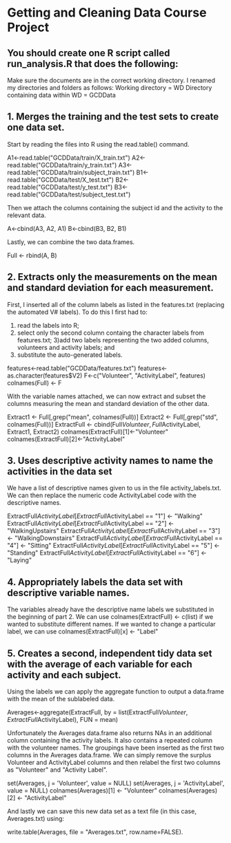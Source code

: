 # Getting and Cleaning Data Course Project

## You should create one R script called run_analysis.R that does the following:

Make sure the documents are in the correct working directory. I renamed my directories and folders as follows:
Working directory = WD
Directory containing data within WD = GCDData


## 1. Merges the training and the test sets to create one data set.
Start by reading the files into R using the read.table() command.

A1<-read.table("GCDData/train/X_train.txt")
A2<-read.table("GCDData/train/y_train.txt")
A3<-read.table("GCDData/train/subject_train.txt")
B1<-read.table("GCDData/test/X_test.txt")
B2<-read.table("GCDData/test/y_test.txt")
B3<-read.table("GCDData/test/subject_test.txt")

Then we attach the columns containing the subject id and the activity to the relevant data.

A<-cbind(A3, A2, A1)
B<-cbind(B3, B2, B1)

Lastly, we can combine the two data.frames.

Full <- rbind(A, B)


## 2. Extracts only the measurements on the mean and standard deviation for each measurement. 

First, I inserted all of the column labels as listed in the features.txt (replacing the automated V# labels).
To do this I first had to: 
1) read the labels into R; 
2) select only the second column containg the character labels from features.txt; 
3)add two labels representing the two added columns, volunteers and activity labels; and 
4) substitute the auto-generated labels.

features<-read.table("GCDData/features.txt")
features<-as.character(features$V2)
F<-c("Volunteer", "ActivityLabel", features)
colnames(Full) <- F

With the variable names attached, we can now extract and subset the columns measuring the mean and standard deviation of the other data. 

Extract1 <- Full[,grep("mean", colnames(Full))]
Extract2 <- Full[,grep("std", colnames(Full))]
ExtractFull <- cbind(Full$Volunteer, Full$ActivityLabel, Extract1, Extract2)
colnames(ExtractFull)[1]<-"Volunteer"
colnames(ExtractFull)[2]<-"ActivityLabel"


## 3. Uses descriptive activity names to name the activities in the data set

We have a list of descriptive names given to us in the file activity_labels.txt. 
We can then replace the numeric code ActivityLabel code with the descriptive names.

ExtractFull$ActivityLabel[ExtractFull$ActivityLabel == "1"] <- "Walking"
ExtractFull$ActivityLabel[ExtractFull$ActivityLabel == "2"] <- "WalkingUpstairs"
ExtractFull$ActivityLabel[ExtractFull$ActivityLabel == "3"] <- "WalkingDownstairs"
ExtractFull$ActivityLabel[ExtractFull$ActivityLabel == "4"] <- "Sitting"
ExtractFull$ActivityLabel[ExtractFull$ActivityLabel == "5"] <- "Standing"
ExtractFull$ActivityLabel[ExtractFull$ActivityLabel == "6"] <- "Laying"


## 4. Appropriately labels the data set with descriptive variable names. 

The variables already have the descriptive name labels we substituted in the beginning of part 2.
We can use colnames(ExtractFull) <- c(list) if we wanted to substitute different names. 
If we wanted to change a particular label, we can use colnames(ExtractFull)[x] <- "Label"


## 5. Creates a second, independent tidy data set with the average of each variable for each activity and each subject. 

Using the labels we can apply the aggregate function to output a data.frame with the mean of the sublabeled data.


Averages<-aggregate(ExtractFull, by = list(ExtractFull$Volunteer, ExtractFull$ActivityLabel), FUN = mean)

Unfortunately the Averages data.frame also returns NAs in an additional column containing the activity labels. It also contains a repeated column with the volunteer names.
The groupings have been inserted as the first two columns in the Averages data.frame.
We can simply remove the surplus Volunteer and ActivityLabel columns and then relabel the first two columns as "Volunteer" and "Activity Label".

set(Averages, j = 'Volunteer', value = NULL)
set(Averages, j = 'ActivityLabel', value = NULL)
colnames(Averages)[1] <- "Volunteer"
colnames(Averages)[2] <- "ActivityLabel"


And lastly we can save this new data set as a text file (in this case, Averages.txt) using: 
	
write.table(Averages, file = "Averages.txt", row.name=FALSE).